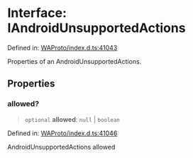 # Interface: IAndroidUnsupportedActions

Defined in: [WAProto/index.d.ts:41043](https://github.com/Fokusdotid/Baileys/blob/039f28db78950e3bac7c407f144ea390dcdf207d/WAProto/index.d.ts#L41043)

Properties of an AndroidUnsupportedActions.

## Properties

### allowed?

> `optional` **allowed**: `null` \| `boolean`

Defined in: [WAProto/index.d.ts:41046](https://github.com/Fokusdotid/Baileys/blob/039f28db78950e3bac7c407f144ea390dcdf207d/WAProto/index.d.ts#L41046)

AndroidUnsupportedActions allowed
